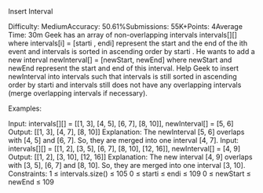 Insert Interval

Difficulty: MediumAccuracy: 50.61%Submissions: 55K+Points: 4Average Time: 30m
Geek has an array of non-overlapping intervals intervals[][] where intervals[i] = [starti , endi] represent the start and the end of the ith event and intervals is sorted in ascending order by starti . He wants to add a new interval newInterval[] = [newStart, newEnd] where newStart and newEnd represent the start and end of this interval.
Help Geek to insert newInterval into intervals such that intervals is still sorted in ascending order by starti and intervals still does not have any overlapping intervals (merge overlapping intervals if necessary).

Examples:

Input: intervals[][] = [[1, 3], [4, 5], [6, 7], [8, 10]], newInterval[] = [5, 6]
Output: [[1, 3], [4, 7], [8, 10]]
Explanation: The newInterval [5, 6] overlaps with [4, 5] and [6, 7]. So, they are merged into one interval [4, 7].
Input: intervals[][] = [[1, 2], [3, 5], [6, 7], [8, 10], [12, 16]], newInterval[] = [4, 9]
Output: [[1, 2], [3, 10], [12, 16]]
Explanation: The new interval [4, 9] overlaps with [3, 5], [6, 7] and [8, 10]. So, they are merged into one interval [3, 10].
Constraints:
1 ≤ intervals.size() ≤  105
0 ≤ starti ≤ endi ≤ 109
0 ≤ newStart ≤ newEnd ≤ 109
